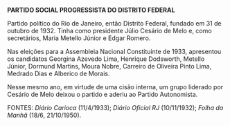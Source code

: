 **PARTIDO SOCIAL PROGRESSISTA DO DISTRITO FEDERAL**

Partido político do Rio de Janeiro, então Distrito Federal, fundado em
31 de outubro de 1932. Tinha como presidente Júlio Cesário de Melo e,
como secretários, Maria Metello Júnior e Edgar Romero.

Nas eleições para a Assembleia Nacional Constituinte de 1933, apresentou
os candidatos Georgina Azevedo Lima, Henrique Dodsworth, Metello Júnior,
Dormund Martins, Moura Nobre, Carreiro de Oliveira Pinto Lima, Medrado
Dias e Alberico de Morais.

Nesse mesmo ano, em virtude de uma cisão interna, um grupo liderado por
Cesário de Melo deixou o partido e aderiu ao Partido Autonomista.

FONTES: *Diário Carioca* (11/4/1933); *Diário Oficial RJ* (10/11/1932);
*Folha da Manhã* (18/6, 21/10/1950).
